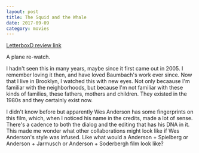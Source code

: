 ```yaml
---
layout: post
title: The Squid and the Whale 
date: 2017-09-09
category: movies
---
```

 
[LetterboxD review link](https://letterboxd.com/samarthbhaskar/film/the-squid-and-the-whale/)

A plane re-watch.

I hadn't seen this in many years, maybe since it first came out in 2005. I remember loving it then, and have loved Baumbach's work ever since. Now that I live in Brooklyn, I watched this with new eyes. Not only becaause I'm familiar with the neighborhoods, but because I'm not familiar with these kinds of families, these fathers, mothers and children. They existed in the 1980s and they certainly exist now.

I didn't know before but apparently Wes Anderson has some fingerprints on this film, which, when I noticed his name in the credits, made a lot of sense. There's a cadence to both the dialog and the editing that has his DNA in it. This made me wonder what other collaborations might look like if Wes Anderson's style was infused. Like what would a Anderson + Spielberg or Anderson + Jarmusch or Anderson + Soderbergh film look like?
